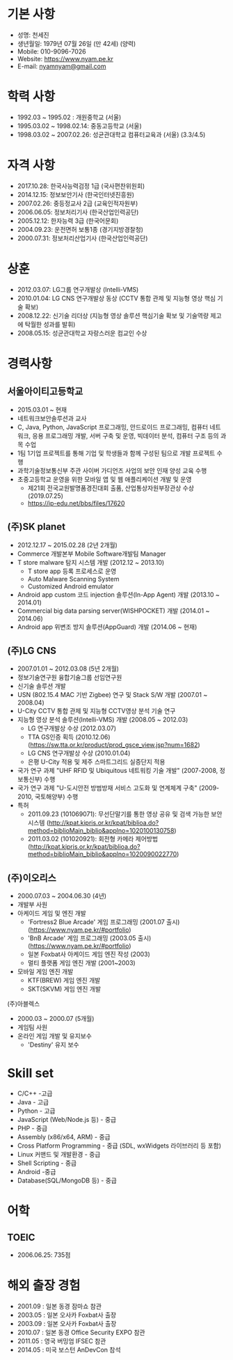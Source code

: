 # 기본 사항
* 성명: 천세진
* 생년월일: 1979년 07월 26일 (만 42세) (양력)
* Mobile: 010-9096-7026
* Website: https://www.nyam.pe.kr
* E-mail: nyamnyam@gmail.com

# 학력 사항
* 1992.03 ~ 1995.02 : 개원중학교 (서울)
* 1995.03.02 ~ 1998.02.14: 중동고등학교 (서울)
* 1998.03.02 ~ 2007.02.26: 성균관대학교 컴퓨터교육과 (서울) (3.3/4.5)

# 자격 사항
* 2017.10.28: 한국사능력검정 1급 (국사편찬위원회)
* 2014.12.15: 정보보안기사 (한국인터넷진흥원)
* 2007.02.26: 중등정교사 2급 (교육인적자원부)
* 2006.06.05: 정보처리기사 (한국산업인력공단)
* 2005.12.12: 한자능력 3급 (한국어문회)
* 2004.09.23: 운전면허 보통1종 (경기지방경찰청)
* 2000.07.31: 정보처리산업기사 (한국산업인력공단)

# 상훈
* 2012.03.07: LG그룹 연구개발상 (Intelli-VMS)
* 2010.01.04: LG CNS 연구개발상 동상 (CCTV 통합 관제 및 지능형 영상 핵심 기술 확보)
* 2008.12.22: 신기술 리더상 (지능형 영상 솔루션 핵심기술 확보 및 기술역량 제고에 탁월한 성과를 발휘)
* 2008.05.15: 성균관대학교 자랑스러운 컴교인 수상

# 경력사항
## 서울아이티고등학교
* 2015.03.01 ~ 현재
* 네트워크보안솔루션과 교사
* C, Java, Python, JavaScript 프로그래밍, 안드로이드 프로그래밍, 컴퓨터 네트워크, 응용 프로그래밍 개발, 서버 구축 및 운영, 빅데이터 분석, 컴퓨터 구조 등의 과목 수업
* 1팀 1기업 프로젝트를 통해 기업 및 학생들과 함께 구성된 팀으로 개발 프로젝트 수행
* 과학기술정보통신부 주관 사이버 가디언즈 사업의 보안 인재 양성 교육 수행
* 초중고등학교 운영을 위한 모바일 앱 및 웹 애플리케이션 개발 및 운영
  - 제21회 전국교원발명품경진대회 출품, 산업통상자원부장관상 수상 (2019.07.25)
  - https://ip-edu.net/bbs/files/17620

## (주)SK planet
* 2012.12.17 ~ 2015.02.28 (2년 2개월)
* Commerce 개발본부 Mobile Software개발팀 Manager
* T store malware 탐지 시스템 개발 (2012.12 ~ 2013.10)
  - T store app 등록 프로세스로 운영
  - Auto Malware Scanning System
  - Customized Android emulator
* Android app custom 코드 injection 솔루션(In-App Agent) 개발 (2013.10 ~ 2014.01)
* Commercial big data parsing server(WISHPOCKET) 개발 (2014.01 ~ 2014.06)
* Android app 위변조 방지 솔루션(AppGuard) 개발 (2014.06 ~ 현재)

## (주)LG CNS
* 2007.01.01 ~ 2012.03.08 (5년 2개월)
* 정보기술연구원 융합기술그룹 선임연구원
* 신기술 솔루션 개발
* USN (802.15.4 MAC 기반 Zigbee) 연구 및 Stack S/W 개발 (2007.01 ~ 2008.04)
* U-City CCTV 통합 관제 및 지능형 CCTV영상 분석 기술 연구
* 지능형 영상 분석 솔루션(Intelli-VMS) 개발 (2008.05 ~ 2012.03)
  - LG 연구개발상 수상 (2012.03.07)
  - TTA GS인증 획득 (2010.12.06) (https://sw.tta.or.kr/product/prod_gsce_view.jsp?num=1682)
  - LG CNS 연구개발상 수상 (2010.01.04)
  - 은평 U-City 적용 및 제주 스마트그리드 실증단지 적용
* 국가 연구 과제 "UHF RFID 및 Ubiquitous 네트워킹 기술 개발" (2007-2008, 정보통신부) 수행
* 국가 연구 과제 "U-도시안전 방범방재 서비스 고도화 및 연계체계 구축" (2009-2010, 국토해양부) 수행
* 특허
  - 2011.09.23 (101069071): 무선단말기를 통한 영상 공유 및 검색 가능한 보안시스템 (http://kpat.kipris.or.kr/kpat/biblioa.do?method=biblioMain_biblio&applno=1020100130758)
  - 2011.03.02 (101020921): 회전형 카메라 제어방법 (http://kpat.kipris.or.kr/kpat/biblioa.do?method=biblioMain_biblio&applno=1020090022770)

## (주)이오리스
* 2000.07.03 ~ 2004.06.30 (4년)
* 개발부 사원
* 아케이드 게임 및 엔진 개발
  - 'Fortress2 Blue Arcade' 게임 프로그래밍 (2001.07 출시) (https://www.nyam.pe.kr/#portfolio)
  - 'BnB Arcade' 게임 프로그래밍 (2003.05 출시) (https://www.nyam.pe.kr/#portfolio)
  - 일본 Foxbat사 아케이드 게임 엔진 작성 (2003)
  - 멀티 플랫폼 게임 엔진 개발 (2001~2003)
* 모바일 게임 엔진 개발
  - KTF(BREW) 게임 엔진 개발
  - SKT(SKVM) 게임 엔진 개발

(주)아블렉스
* 2000.03 ~ 2000.07 (5개월)
* 게임팀 사원
* 온라인 게임 개발 및 유지보수
  - 'Destiny' 유지 보수

# Skill set
* C/C++ -고급
* Java - 고급
* Python - 고급
* JavaScript (Web/Node.js 등) - 중급
* PHP - 중급
* Assembly (x86/x64, ARM) - 중급
* Cross Platform Programming - 중급 (SDL, wxWidgets 라이브러리 등 포함)
* Linux 커맨드 및 개발환경 - 중급
* Shell Scripting - 중급
* Android -중급
* Database(SQL/MongoDB 등) - 중급

# 어학
## TOEIC
* 2006.06.25: 735점

# 해외 출장 경험
* 2001.09 : 일본 동경 잠마쇼 참관
* 2003.05 : 일본 오사카 Foxbat사 출장
* 2003.09 : 일본 오사카 Foxbat사 출장
* 2010.07 : 일본 동경 Office Security EXPO 참관
* 2011.05 : 영국 버밍엄 IFSEC 참관
* 2014.05 : 미국 보스턴 AnDevCon 참석
